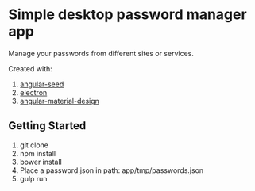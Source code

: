 # Simple desktop password manager app

Manage your passwords from different sites or services.

Created with:
1. [angular-seed](https://github.com/angular/angular-seed)
2. [electron](https://github.com/atom/electron)
3. [angular-material-design](https://github.com/angular/material)

## Getting Started

1. git clone
2. npm install
3. bower install
4. Place a password.json in path: app/tmp/passwords.json
5. gulp run
